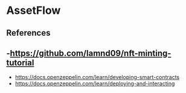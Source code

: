 # AssetFlow


## References
## -https://github.com/lamnd09/nft-minting-tutorial 
- https://docs.openzeppelin.com/learn/developing-smart-contracts
- https://docs.openzeppelin.com/learn/deploying-and-interacting
